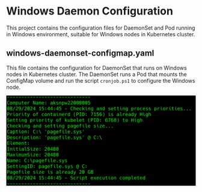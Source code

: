 # Windows Daemon Configuration

This project contains the configuration files for DaemonSet and Pod running in Windows environment, suitable for Windows nodes in Kubernetes cluster.

## windows-daemonset-configmap.yaml

This file contains the configuration for DaemonSet that runs on Windows nodes in Kubernetes cluster. The DaemonSet runs a Pod that mounts the ConfigMap volume and run the script `cronjob.ps1` to configure the Windows node.

![](images/windows-daemonset.png)
